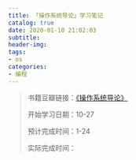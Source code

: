 ```yaml
---
title: 「操作系统导论」学习笔记
catalog: true
date: 2020-01-10 21:02:03
subtitle:
header-img:
tags:
- os
categories:
- 编程
---
```

> 书籍豆瓣链接：[《操作系统导论》](https://book.douban.com/subject/33463930/)
> 
> 开始学习日期：10-27
> 
> 预计完成时间：1-24
>
> 实际完成时间：

